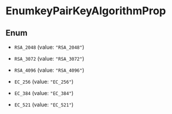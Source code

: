 

# EnumkeyPairKeyAlgorithmProp

## Enum


* `RSA_2048` (value: `"RSA_2048"`)

* `RSA_3072` (value: `"RSA_3072"`)

* `RSA_4096` (value: `"RSA_4096"`)

* `EC_256` (value: `"EC_256"`)

* `EC_384` (value: `"EC_384"`)

* `EC_521` (value: `"EC_521"`)



